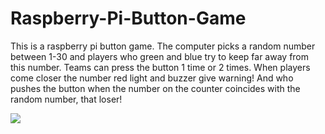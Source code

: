 # Raspberry-Pi-Button-Game

This is a raspberry pi button game. The computer picks a random number between 1-30 and players who green and blue try to keep far away from this number. Teams can press the button 1 time or 2 times. When players come closer the number red light and buzzer give warning! And who pushes the button when the number on the counter coincides with the random number, that loser!


<img src="https://user-images.githubusercontent.com/70167500/111329217-04d5fa00-8680-11eb-8c32-9a11cae2195c.PNG">
